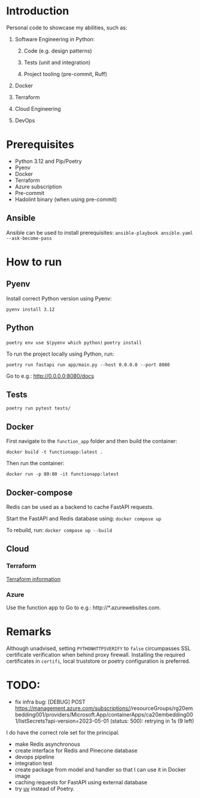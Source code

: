 # Introduction
Personal code to showcase my abilities, such as:
1. Software Engineering in Python:

   2. Code (e.g. design patterns)
   
   3. Tests (unit and integration)
   
   4. Project tooling (pre-commit, Ruff)
   
2. Docker
3. Terraform
4. Cloud Engineering
5. DevOps 


# Prerequisites
- Python 3.12 and Pip/Poetry
- Pyenv
- Docker
- Terraform
- Azure subscription
- Pre-commit
- Hadolint binary (when using pre-commit)

## Ansible
Ansible can be used to install prerequisites: `ansible-playbook ansible.yaml --ask-become-pass`


# How to run
## Pyenv
Install correct Python version using Pyenv:

`pyenv install 3.12`

## Python

`poetry env use $(pyenv which python)`
`poetry install`

To run the project locally using Python, run:

`poetry run fastapi run app/main.py --host 0.0.0.0 --port 8080`

Go to e.g.: http://0.0.0.0:8080/docs

## Tests

`poetry run pytest tests/`

## Docker

First navigate to the `function_app` folder and then build the container:

`docker build -t functionapp:latest .`

Then run the container:

`docker run -p 80:80 -it functionapp:latest`


## Docker-compose
Redis can be used as a backend to cache FastAPI requests.

Start the FastAPI and Redis database using: `docker compose up`

To rebuild, run: `docker compose up --build`


## Cloud

### Terraform

[Terraform information](infra/README.md)


### Azure
Use the function app to 
Go to e.g.: http://*.azurewebsites.com.

# Remarks
Although unadvised, setting `PYTHONHTTPSVERIFY` to `false` circumpasses SSL certificate verification when behind proxy firewall. Installing the required certificates in `certifi`, local truststore or poetry configuration is preferred.

# TODO:
- fix infra bug:  [DEBUG] POST https://management.azure.com/subscriptions/<subscription>/resourceGroups/rg20embedding001/providers/Microsoft.App/containerApps/ca20embedding001/listSecrets?api-version=2023-05-01 (status: 500): retrying in 1s (9 left)

I do have the correct role set for the principal.

- make Redis asynchronous
- create interface for Redis and Pinecone database
- devops pipeline
- integration test
- create package from model and handler so that I can use it in Docker image
- caching requests for FastAPI using external database
- try [uv](https://github.com/astral-sh/uv) instead of Poetry.

